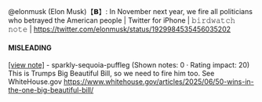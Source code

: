 @elonmusk (Elon Musk)【𝗕】: In November next year, we fire all politicians who betrayed the American people | Twitter for iPhone | 𝚋𝚒𝚛𝚍𝚠𝚊𝚝𝚌𝚑 𝚗𝚘𝚝𝚎 | https://twitter.com/elonmusk/status/1929984535456035202

#### MISLEADING

[[view note]](https://x.com/i/birdwatch/n/1930064624524636284) - sparkly-sequoia-puffleg (Shown notes: 0 · Rating impact: 20)\
This is Trumps Big Beautiful Bill, so we need to fire him too.  See WhiteHouse.gov https://www.whitehouse.gov/articles/2025/06/50-wins-in-the-one-big-beautiful-bill/
